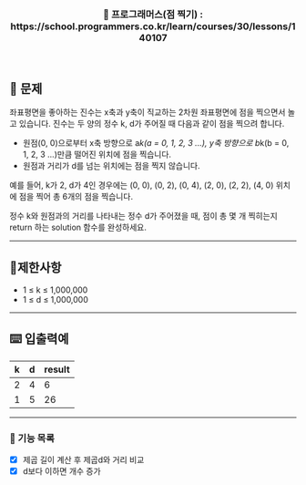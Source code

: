 <h3 align="center"> 
    📢 프로그래머스(점 찍기) : https://school.programmers.co.kr/learn/courses/30/lessons/140107
</h3>

<br>

## 🚀 문제
좌표평면을 좋아하는 진수는 x축과 y축이 직교하는 2차원 좌표평면에 점을 찍으면서 놀고 있습니다. 진수는 두 양의 정수 k, d가 주어질 때 다음과 같이 점을 찍으려 합니다.

- 원점(0, 0)으로부터 x축 방향으로 a*k(a = 0, 1, 2, 3 ...), y축 방향으로 b*k(b = 0, 1, 2, 3 ...)만큼 떨어진 위치에 점을 찍습니다.
- 원점과 거리가 d를 넘는 위치에는 점을 찍지 않습니다.

예를 들어, k가 2, d가 4인 경우에는 (0, 0), (0, 2), (0, 4), (2, 0), (2, 2), (4, 0) 위치에 점을 찍어 총 6개의 점을 찍습니다.

정수 k와 원점과의 거리를 나타내는 정수 d가 주어졌을 때, 점이 총 몇 개 찍히는지 return 하는 solution 함수를 완성하세요.

---
## 🚦제한사항
- 1 ≤ k ≤ 1,000,000
- 1 ≤ d ≤ 1,000,000

---

## ⌨️ 입출력예
| k   | d   | result |
| --- | --- | ------ |
| 2   | 4   | 6      |
| 1   | 5   | 26     |

---

### 📜 기능 목록
- [x] 제곱 길이 계산 후 제곱d와 거리 비교
- [x] d보다 이하면 개수 증가